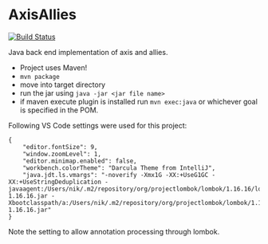 # AxisAllies
[![Build Status](https://travis-ci.org/n89sharma/AxisAllies.svg?branch=master)](https://travis-ci.org/n89sharma/AxisAllies)

Java back end implementation of axis and allies.

- Project uses Maven!
- `mvn package`
- move into target directory
- run the jar using `java -jar <jar file name>`
- if maven execute plugin is installed run `mvn exec:java` or whichever goal is specified in the POM.

Following VS Code settings were used for this project:
```
{
    "editor.fontSize": 9,
    "window.zoomLevel": 1,
    "editor.minimap.enabled": false,
    "workbench.colorTheme": "Darcula Theme from IntelliJ",
    "java.jdt.ls.vmargs": "-noverify -Xmx1G -XX:+UseG1GC -XX:+UseStringDeduplication -javaagent:/Users/nik/.m2/repository/org/projectlombok/lombok/1.16.16/lombok-1.16.16.jar -Xbootclasspath/a:/Users/nik/.m2/repository/org/projectlombok/lombok/1.16.16/lombok-1.16.16.jar"
}
```
Note the setting to allow annotation processing through lombok.
